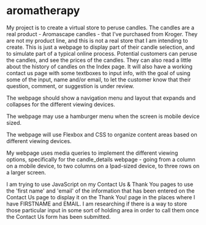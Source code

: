 # aromatherapy

My project is to create a virtual store to peruse candles.  The candles are a real product - Aromascape candles - that I've purchased from Kroger.  They are not my  product line, and this is not a real store that I am intending to create. This is just a webpage to display part of their candle selection, and to simulate part of a typical online process. Potential customers can peruse the candles, and see the prices of the candles. They can also read a little about the history of candles on the Index page. It will also have a working contact us page with some textboxes to input info, with the goal of using some of the input, name and/or email, to let the customer know that their question, comment, or suggestion is under review.


The webpage should show a navigation menu and layout that expands and collapses for the different viewing devices.

The webpage may use a hamburger menu when the screen is mobile device sized.

The webpage will use Flexbox and CSS to organize content areas based on different viewing devices.

My webpage uses media queries to implement the different viewing options, specifically for the candle_details webpage - going from a column on a mobile device, to two columns on a Ipad-sized device, to three rows on a larger screen. 

I am trying to use JavaScript on my Contact Us & Thank You pages to use the 'first name' and 'email' of the information that has been entered on the Contact Us page to display it on the Thank You! page in the places where I have FIRSTNAME and EMAIL.  I am researching if there is a way to store those particular input in some sort of holding area in order to call them once the Contact Us form has been submitted.
